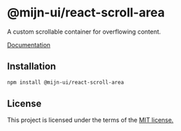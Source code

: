 
# @mijn-ui/react-scroll-area

A custom scrollable container for overflowing content.

[Documentation](https://mijn-ui.vercel.app/docs/components/scroll-area)

## Installation

```sh
npm install @mijn-ui/react-scroll-area
```

## License

This project is licensed under the terms of the [MIT license.](https://github.com/mijn-ui/mijn-ui-react/blob/main/LICENSE)
